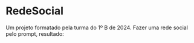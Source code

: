 # RedeSocial

Um projeto formatado pela turma do 1º B de 2024. Fazer uma rede social pelo prompt, resultado:
